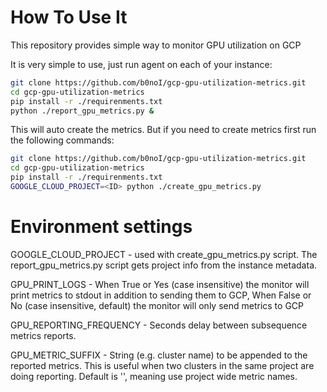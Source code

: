 # How To Use It

This repository provides simple way to monitor GPU utilization on GCP

It is very simple to use, just run agent on each of your instance:

```bash
git clone https://github.com/b0noI/gcp-gpu-utilization-metrics.git
cd gcp-gpu-utilization-metrics
pip install -r ./requirenments.txt
python ./report_gpu_metrics.py &
```

This will auto create the metrics. But if you need to create metrics first run the following commands:

```bash
git clone https://github.com/b0noI/gcp-gpu-utilization-metrics.git
cd gcp-gpu-utilization-metrics
pip install -r ./requirenments.txt
GOOGLE_CLOUD_PROJECT=<ID> python ./create_gpu_metrics.py
```

# Environment settings

GOOGLE_CLOUD_PROJECT - used with create_gpu_metrics.py script. The report_gpu_metrics.py script gets project info from the instance metadata.

GPU_PRINT_LOGS - When True or Yes (case insensitive) the monitor will print metrics to stdout in addition to sending them to GCP, When False or No (case insensitive, default) the monitor will only send metrics to GCP

GPU_REPORTING_FREQUENCY - Seconds delay between subsequence metrics reports.

GPU_METRIC_SUFFIX - String (e.g. cluster name) to be appended to the reported metrics. This is useful when two clusters in the same project are doing reporting. Default is '', meaning use project wide metric names.

